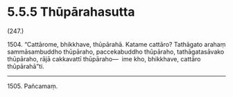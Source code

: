 # 5.5.5 Thūpārahasutta

(247.)

1504\. “Cattārome, bhikkhave, thūpārahā. Katame cattāro? Tathāgato arahaṃ sammāsambuddho thūpāraho, paccekabuddho thūpāraho, tathāgatasāvako thūpāraho, rājā cakkavattī thūpāraho—  ime kho, bhikkhave, cattāro thūpārahā”ti.

---

1505\. Pañcamaṃ.
